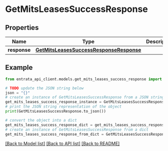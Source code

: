 # GetMitsLeasesSuccessResponse


## Properties

Name | Type | Description | Notes
------------ | ------------- | ------------- | -------------
**response** | [**GetMitsLeasesSuccessResponseResponse**](GetMitsLeasesSuccessResponseResponse.md) |  | [optional] 

## Example

```python
from entrata_api_client.models.get_mits_leases_success_response import GetMitsLeasesSuccessResponse

# TODO update the JSON string below
json = "{}"
# create an instance of GetMitsLeasesSuccessResponse from a JSON string
get_mits_leases_success_response_instance = GetMitsLeasesSuccessResponse.from_json(json)
# print the JSON string representation of the object
print(GetMitsLeasesSuccessResponse.to_json())

# convert the object into a dict
get_mits_leases_success_response_dict = get_mits_leases_success_response_instance.to_dict()
# create an instance of GetMitsLeasesSuccessResponse from a dict
get_mits_leases_success_response_from_dict = GetMitsLeasesSuccessResponse.from_dict(get_mits_leases_success_response_dict)
```
[[Back to Model list]](../README.md#documentation-for-models) [[Back to API list]](../README.md#documentation-for-api-endpoints) [[Back to README]](../README.md)



